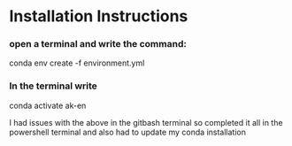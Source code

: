 # Installation Instructions

### open a terminal and write the command:

conda env create -f environment.yml

### In the terminal write 
conda activate ak-en

I had issues with the above in the gitbash terminal so completed it all in the powershell terminal and also had to update my conda installation
